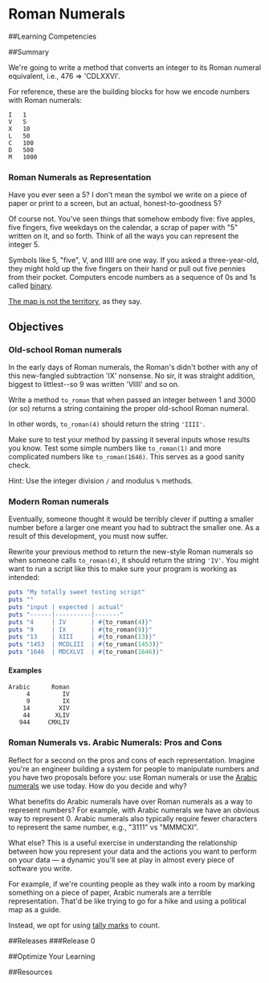 # Roman Numerals

##Learning Competencies

##Summary

We're going to write a method that converts an integer to its Roman numeral equivalent, i.e., 476 => 'CDLXXVI'.

For reference, these are the building blocks for how we encode numbers with Roman numerals:

```text
I   1
V   5
X   10
L   50
C   100
D   500
M   1000
```

### Roman Numerals as Representation

Have you ever seen a 5? I don't mean the symbol we write on a piece of paper or print to a screen, but an actual, honest-to-goodness 5?

Of course not. You've seen things that somehow embody five: five apples, five fingers, five weekdays on the calendar, a scrap of paper with "5" written on it, and so forth. Think of all the ways you can represent the integer 5.

Symbols like 5, "five", V, and IIIII are one way. If you asked a three-year-old, they might hold up the five fingers on their hand or pull out five pennies from their pocket. Computers encode numbers as a sequence of 0s and 1s called [binary](http://en.wikipedia.org/wiki/Binary_number).

[The map is not the territory](http://en.wikipedia.org/wiki/Map%E2%80%93territory_relation), as they say.

## Objectives

### Old-school Roman numerals

In the early days of Roman numerals, the Roman's didn't bother with any of this new-fangled subtraction 'IX' nonsense. No sir, it was straight addition, biggest to littlest--so 9 was written 'VIIII' and so on.

Write a method `to_roman` that when passed an integer between 1 and 3000 (or so) returns a string containing the proper old-school Roman numeral.

In other words, `to_roman(4)` should return the string `'IIII'`.

Make sure to test your method by passing it several inputs whose results you know. Test some simple numbers like `to_roman(1)` and more complicated numbers like `to_roman(1646)`. This serves as a good sanity check.

Hint: Use the integer division `/` and modulus `%` methods.

### Modern Roman numerals

Eventually, someone thought it would be terribly clever if putting a smaller number before a larger one meant you had to subtract the smaller one. As a result of this development, you must now suffer.

Rewrite your previous method to return the new-style Roman numerals so when someone calls `to_roman(4)`, it should return the string `'IV'`. You might want to run a script like this to make sure your program is working as intended:

```ruby
puts "My totally sweet testing script"
puts ""
puts "input | expected | actual"
puts "------|----------|-------"
puts "4     | IV       | #{to_roman(4)}"
puts "9     | IX       | #{to_roman(9)}"
puts "13    | XIII     | #{to_roman(13)}"
puts "1453  | MCDLIII  | #{to_roman(1453)}"
puts "1646  | MDCXLVI  | #{to_roman(1646)}"
```

#### Examples

```text
Arabic      Roman
     4         IV
     9         IX
    14        XIV
    44       XLIV
   944     CMXLIV
```

### Roman Numerals vs. Arabic Numerals: Pros and Cons

Reflect for a second on the pros and cons of each representation. Imagine you're an engineer building a system for people to manipulate numbers and you have two proposals before you: use Roman numerals or use the [Arabic numerals](http://en.wikipedia.org/wiki/Arabic_numerals) we use today. How do you decide and why?

What benefits do Arabic numerals have over Roman numerals as a way to represent numbers? For example, with Arabic numerals we have an obvious way to represent 0. Arabic numerals also typically require fewer characters to represent the same number, e.g., "3111" vs "MMMCXI".

What else? This is a useful exercise in understanding the relationship between how you represent your data and the actions you want to perform on your data &mdash; a dynamic you'll see at play in almost every piece of software you write.

For example, if we're counting people as they walk into a room by marking something on a piece of paper, Arabic numerals are a terrible representation. That'd be like trying to go for a hike and using a political map as a guide.

Instead, we opt for using [tally marks](http://en.wikipedia.org/wiki/Tally_marks) to count.

##Releases
###Release 0

##Optimize Your Learning

##Resources